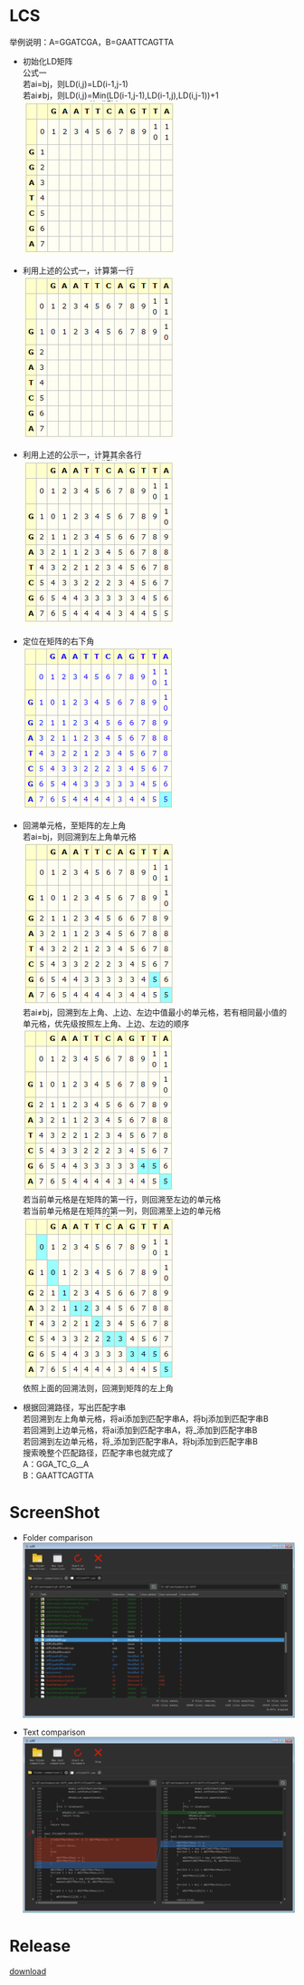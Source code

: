 # LCS
举例说明：A=GGATCGA，B=GAATTCAGTTA  
* 初始化LD矩阵  
公式一  
若ai=bj，则LD(i,j)=LD(i-1,j-1)  
若ai≠bj，则LD(i,j)=Min(LD(i-1,j-1),LD(i-1,j),LD(i,j-1))+1  
![](screenshot/lcs_1.jpg)  

* 利用上述的公式一，计算第一行  
![](screenshot/lcs_2.jpg)  

* 利用上述的公示一，计算其余各行  
![](screenshot/lcs_3.jpg)  

* 定位在矩阵的右下角  
![](screenshot/lcs_4.jpg)  

* 回溯单元格，至矩阵的左上角  
若ai=bj，则回溯到左上角单元格  
![](screenshot/lcs_5.jpg)  
若ai≠bj，回溯到左上角、上边、左边中值最小的单元格，若有相同最小值的单元格，优先级按照左上角、上边、左边的顺序  
![](screenshot/lcs_6.jpg)  
若当前单元格是在矩阵的第一行，则回溯至左边的单元格  
若当前单元格是在矩阵的第一列，则回溯至上边的单元格  
![](screenshot/lcs_7.jpg)  
依照上面的回溯法则，回溯到矩阵的左上角  

* 根据回溯路径，写出匹配字串  
若回溯到左上角单元格，将ai添加到匹配字串A，将bj添加到匹配字串B  
若回溯到上边单元格，将ai添加到匹配字串A，将_添加到匹配字串B  
若回溯到左边单元格，将_添加到匹配字串A，将bj添加到匹配字串B  
搜索晚整个匹配路径，匹配字串也就完成了  
A：GGA_TC_G__A  
B：GAATTCAGTTA  

# ScreenShot
* Folder comparison  
![folder comparison](/screenshot/1.png)

* Text comparison  
![text comparison](/screenshot/2.png)

# Release
[download](https://github.com/skypanda100/qt-diff/releases)
